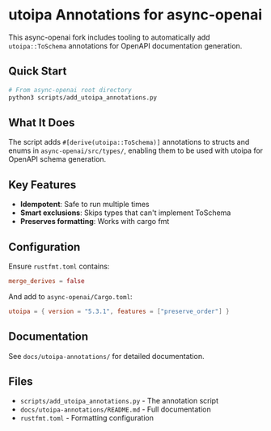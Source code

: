 # utoipa Annotations for async-openai

This async-openai fork includes tooling to automatically add `utoipa::ToSchema` annotations for OpenAPI documentation generation.

## Quick Start

```bash
# From async-openai root directory
python3 scripts/add_utoipa_annotations.py
```

## What It Does

The script adds `#[derive(utoipa::ToSchema)]` annotations to structs and enums in `async-openai/src/types/`, enabling them to be used with utoipa for OpenAPI schema generation.

## Key Features

- **Idempotent**: Safe to run multiple times
- **Smart exclusions**: Skips types that can't implement ToSchema
- **Preserves formatting**: Works with cargo fmt

## Configuration

Ensure `rustfmt.toml` contains:
```toml
merge_derives = false
```

And add to `async-openai/Cargo.toml`:
```toml
utoipa = { version = "5.3.1", features = ["preserve_order"] }
```

## Documentation

See `docs/utoipa-annotations/` for detailed documentation.

## Files

- `scripts/add_utoipa_annotations.py` - The annotation script
- `docs/utoipa-annotations/README.md` - Full documentation
- `rustfmt.toml` - Formatting configuration